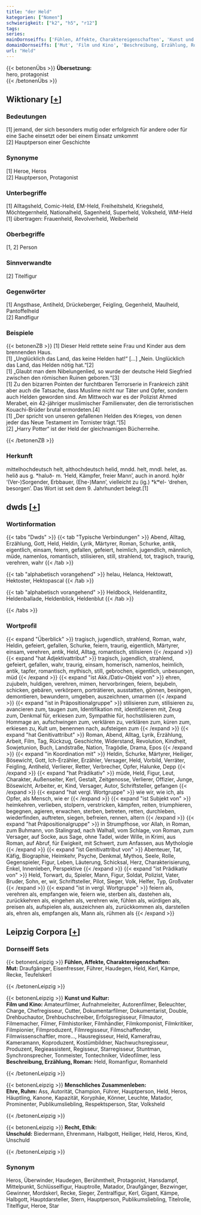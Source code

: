 ```yaml
---
title: "der Held"
kategorien: ["Nomen"]
schwierigkeit: ["k2", "h5", "r12"]
tags:
series:
mainDornseiffs: ['Fühlen, Affekte, Charaktereigenschaften', 'Kunst und Kultur', 'Menschliches Zusammenleben', 'Recht, Ethik']
domainDornseiffs: ['Mut', 'Film und Kino', 'Beschreibung, Erzählung, Roman', 'Ehre, Ruhm', 'Unschuld']
url: "Held"
---
```


{{< betonenÜbs >}}
**Übersetzung:**  
hero, protagonist  
{{< /betonenÜbs >}}

## Wiktionary [[+](https://de.wiktionary.org/wiki/Held)]

### Bedeutungen
[1] jemand, der sich besonders mutig oder erfolgreich für andere oder für eine Sache einsetzt oder bei einem Einsatz umkommt  
[2] Hauptperson einer Geschichte  

### Synonyme
[1] Heroe, Heros  
[2] Hauptperson, Protagonist  

### Unterbegriffe
[1] Alltagsheld, Comic-Held, EM-Held, Freiheitsheld, Kriegsheld, Möchtegernheld, Nationalheld, Sagenheld, Superheld, Volksheld, WM-Held  
[1] übertragen: Frauenheld, Revolverheld, Weiberheld  

### Oberbegriffe
[1, 2] Person  

### Sinnverwandte
[2] Titelfigur  

### Gegenwörter
[1] Angsthase, Antiheld, Drückeberger, Feigling, Gegenheld, Maulheld, Pantoffelheld  
[2] Randfigur  

### Beispiele
{{< betonenZB >}}
[1] Dieser Held rettete seine Frau und Kinder aus dem brennenden Haus.  
[1] „Unglücklich das Land, das keine Helden hat!“ […] „Nein. Unglücklich das Land, das Helden nötig hat.“[2]  
[1] „Glaubt man dem Nibelungenlied, so wurde der deutsche Held Siegfried zwischen den römischen Ruinen geboren.“[3]  
[1] Zu den bizarren Pointen der furchtbaren Terrorserie in Frankreich zählt aber auch die Tatsache, dass Muslime nicht nur Täter und Opfer, sondern auch Helden geworden sind. Am Mittwoch war es der Polizist Ahmed Merabet, ein 42-jähriger muslimischer Familienvater, den die terroristischen Kouachi-Brüder brutal ermordeten.[4]  
[1] „Der spricht von unseren gefallenen Helden des Krieges, von denen jeder das Neue Testament im Tornister trägt.“[5]  
[2] „Harry Potter“ ist der Held der gleichnamigen Bücherreihe.  

{{< /betonenZB >}}
### Herkunft
mittelhochdeutsch helt, althochdeutsch helid, mndd. helt, mndl. helet, as. helið aus g. *haluð- m. ‘Held, Kämpfer, freier Mann’, auch in anord. hǫlðr ‘(Ver-)Sorgender, Erbbauer, (Ehe-)Mann’, vielleicht zu (ig.) *kʷel- ‘drehen, besorgen’. Das Wort ist seit dem 9. Jahrhundert belegt.[1]  



## dwds [[+](https://www.dwds.de/wb/Held)]

### Wortinformation
{{< tabs "Dwds" >}}
{{< tab "Typische Verbindungen" >}}
Abend, Alltag, Erzählung, Gott, Held, Heldin, Lyrik, Märtyrer, Roman, Schurke, antik, eigentlich, einsam, feiern, gefallen, gefeiert, heimlich, jugendlich, männlich, müde, namenlos, romantisch, stilisieren, still, strahlend, tot, tragisch, traurig, verehren, wahr
{{< /tab >}}

{{< tab "alphabetisch vorangehend" >}}
helau, Helanca, Hektowatt, Hektoster, Hektopascal
{{< /tab >}}

{{< tab "alphabetisch vorangehend" >}}
Heldbock, Heldenantlitz, Heldenballade, Heldenblick, Heldenblut
{{< /tab >}}

{{< /tabs >}}

### Wortprofil
{{< expand "Überblick" >}} tragisch, jugendlich, strahlend, Roman, wahr, Heldin, gefeiert, gefallen, Schurke, feiern, traurig, eigentlich, Märtyrer, einsam, verehren, antik, Held, Alltag, romantisch, stilisieren {{< /expand >}}
{{< expand "hat Adjektivattribut" >}} tragisch, jugendlich, strahlend, gefeiert, gefallen, wahr, traurig, einsam, homerisch, namenlos, heimlich, antik, tapfer, romantisch, mythisch, still, gebrochen, eigentlich, unbesungen, müd {{< /expand >}}
{{< expand "ist Akk./Dativ-Objekt von" >}} ehren, zujubeln, huldigen, verehren, mimen, hervorbringen, feiern, bejubeln, schicken, gebären, verkörpern, porträtieren, ausstatten, gönnen, besingen, demontieren, bewundern, umgeben, auszeichnen, umarmen {{< /expand >}}
{{< expand "ist in Präpositionalgruppe" >}} stilisieren zum, stilisieren zu, avancieren zum, taugen zum, Identifikation mit, identifizieren mit, Zeug zum, Denkmal für, erkiesen zum, Sympathie für, hochstilisieren zum, Hommage an, aufschwingen zum, verklären zu, verklären zum, küren zum, erkiesen zu, Kult um, benennen nach, aufsteigen zum {{< /expand >}}
{{< expand "hat Genitivattribut" >}} Roman, Abend, Alltag, Lyrik, Erzählung, Arbeit, Film, Tag, Rückzug, Geschichte, Widerstand, Revolution, Kindheit, Sowjetunion, Buch, Landstraße, Nation, Tragödie, Drama, Epos {{< /expand >}}
{{< expand "in Koordination mit" >}} Heldin, Schurke, Märtyrer, Heiliger, Bösewicht, Gott, Ich-Erzähler, Erzähler, Versager, Held, Vorbild, Verräter, Feigling, Antiheld, Verlierer, Retter, Verbrecher, Opfer, Halunke, Depp {{< /expand >}}
{{< expand "hat Prädikativ" >}} müde, Held, Figur, Leut, Charakter, Außenseiter, Kerl, Gestalt, Zeitgenosse, Verlierer, Offizier, Junge, Bösewicht, Arbeiter, er, Kind, Versager, Autor, Schriftsteller, gefangen {{< /expand >}}
{{< expand "hat vergl. Wortgruppe" >}} wie wir, wie ich, als Opfer, als Mensch, wie er {{< /expand >}}
{{< expand "ist Subjekt von" >}} heimkehren, verlieben, stolpern, verstricken, kämpfen, reiten, triumphieren, begegnen, agieren, erwachen, sterben, betreten, retten, durchleben, wiederfinden, auftreten, siegen, befreien, rennen, altern {{< /expand >}}
{{< expand "hat Präpositionalgruppe" >}} in Strumpfhose, vor Allah, in Roman, zum Buhmann, von Stalingrad, nach Walhall, vom Schlage, von Roman, zum Versager, auf Socke, aus Sage, ohne Tadel, wider Wille, in Krimi, aus Roman, auf Abruf, für Ewigkeit, mit Schwert, zum Anfassen, aus Mythologie {{< /expand >}}
{{< expand "ist Genitivattribut von" >}} Abenteuer, Tat, Käfig, Biographie, Heimkehr, Psyche, Denkmal, Mythos, Seele, Rolle, Gegenspieler, Figur, Leben, Läuterung, Schicksal, Herz, Charakterisierung, Enkel, Innenleben, Perspektive {{< /expand >}}
{{< expand "ist Prädikativ von" >}} Held, Torwart, du, Spieler, Mann, Figur, Soldat, Polizist, Vater, Bruder, Sohn, er, wir, Schriftsteller, Pilot, Sieger, Volk, Helfer, Typ, Großvater {{< /expand >}}
{{< expand "ist in vergl. Wortgruppe" >}} feiern als, verehren als, empfangen wie, feiern wie, sterben als, dastehen als, zurückkehren als, eingehen als, verehren wie, fühlen als, würdigen als, preisen als, aufspielen als, auszeichnen als, zurückkommen als, darstellen als, ehren als, empfangen als, Mann als, rühmen als {{< /expand >}}

## Leipzig Corpora [[+](https://corpora.uni-leipzig.de/en/res?word=Held&corpusId=deu_newscrawl-public_2018)]

### Dornseiff Sets
{{< betonenLeipzig >}}
**Fühlen, Affekte, Charaktereigenschaften:**  
**Mut:** Draufgänger, Eisenfresser, Führer, Haudegen, Held, Kerl, Kämpe, Recke, Teufelskerl  

{{< /betonenLeipzig >}}


{{< betonenLeipzig >}}
**Kunst und Kultur:**  
**Film und Kino:** Amateurfilmer, Aufnahmeleiter, Autorenfilmer, Beleuchter, Charge, Chefregisseur, Cutter, Dokumentarfilmer, Dokumentarist, Double, Drehbuchautor, Drehbuchschreiber, Erfolgsregisseur, Filmautor, Filmemacher, Filmer, Filmhistoriker, Filmhändler, Filmkomponist, Filmkritiker, Filmpionier, Filmproduzent, Filmregisseur, Filmschaffender, Filmwissenschaftler, more..., Hausregisseur, Held, Kamerafrau, Kameramann, Koproduzent, Kostümbildner, Nachwuchsregisseur, Produzent, Regieassistent, Regisseur, Starregisseur, Stuntman, Synchronsprecher, Tonmeister, Tontechniker, Videofilmer, less  
**Beschreibung, Erzählung, Roman:** Held, Romanfigur, Romanheld  

{{< /betonenLeipzig >}}


{{< betonenLeipzig >}}
**Menschliches Zusammenleben:**  
**Ehre, Ruhm:** Ass, Autorität, Champion, Führer, Hauptperson, Held, Heros, Häuptling, Kanone, Kapazität, Koryphäe, Könner, Leuchte, Matador, Prominenter, Publikumsliebling, Respektsperson, Star, Volksheld  

{{< /betonenLeipzig >}}


{{< betonenLeipzig >}}
**Recht, Ethik:**  
**Unschuld:** Biedermann, Ehrenmann, Halbgott, Heiliger, Held, Heros, Kind, Unschuld  

{{< /betonenLeipzig >}}

### Synonym
Heros, Überwinder, Haudegen, Berühmtheit, Protagonist, Hansdampf, Mittelpunkt, Schlüsselfigur, Hauptrolle, Matador, Draufgänger, Bezwinger, Gewinner, Mordskerl, Recke, Sieger, Zentralfigur, Kerl, Gigant, Kämpe, Halbgott, Hauptdarsteller, Stern, Hauptperson, Publikumsliebling, Titelrolle, Titelfigur, Heroe, Star


